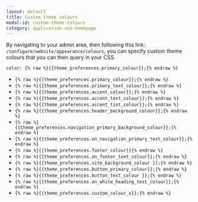```yaml
---
layout: default
title: Custom theme colours
modal-id: custom-theme-colours
category: application-and-homepage
---
```

By navigating to your admin area, then following this link: ``/configure/website/appearance/colours``, you can specify custom theme colours that you can then query in your CSS.

``color: {% raw %}{{theme_preferences.primary_colour}};{% endraw %}``

- ``{% raw %}{{theme_preferences.primary_colour}};{% endraw %}``
- ``{% raw %}{{theme_preferences.primary_text_colour}};{% endraw %}``
- ``{% raw %}{{theme_preferences.accent_colour}};{% endraw %}``
- ``{% raw %}{{theme_preferences.accent_text_colour}};{% endraw %}``
- ``{% raw %}{{theme_preferences.accent_tint_colour}};{% endraw %}``
- ``{% raw %}{{theme_preferences.header_background_colour}};{% endraw %}``
- ``{% raw %}{{theme_preferences.navigation_primary_background_colour}};{% endraw %}``
- ``{% raw %}{{theme_preferences.on_navigation_primary_text_colour}};{% endraw %}``
- ``{% raw %}{{theme_preferences.footer_colour}}{% endraw %}``
- ``{% raw %}{{theme_preferences.on_footer_text_colour}};{% endraw %}``
- ``{% raw %}{{theme_preferences.site_background_colour }};{% endraw %}``
- ``{% raw %}{{theme_preferences.button_primary_colour}};{% endraw %}``
- ``{% raw %}{{theme_preferences.button_text_colour }};{% endraw %}``
- ``{% raw %}{{theme_preferences.on_white_heading_text_colour}};{% endraw %}``
- ``{% raw %}{{theme_preferences.custom_colour_x}};{% endraw %}``